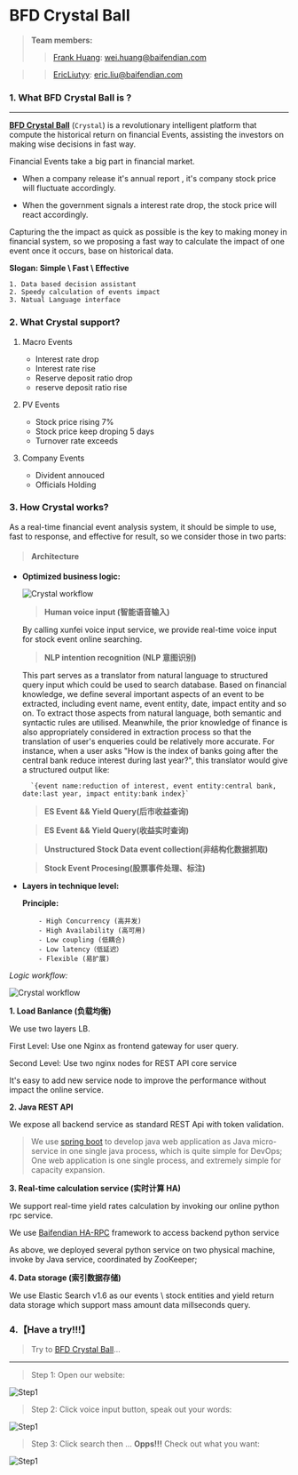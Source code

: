 # BFD Crystal Ball

> **Team members:**
>> [Frank Huang](http://www.github.com/iceageFrank): wei.huang@baifendian.com 

>> [EricLiutyy](http://www.github.com/EricLiutyy): eric.liu@baifendian.com





### 1. What BFD Crystal Ball is ?		
---
**[BFD Crystal Ball](http://bfdcrystal.com)** (`Crystal`) is a revolutionary intelligent platform that compute  the historical return on financial Events, assisting the investors on making wise decisions in fast way. 

Financial Events take a big part in financial market. 

- When a company release it's annual report , it's company stock price will fluctuate accordingly. 

- When the government signals a interest rate drop, the stock price will react accordingly.Capturing the the impact as quick as possible is the key to making money in financial system, so we proposing a fast way to calculate the impact of one event once it occurs, base on historical data.



**Slogan:  Simple \ Fast \ Effective**

	1. Data based decision assistant 
	2. Speedy calculation of events impact
	3. Natual Language interface

		 
### 2. What Crystal support?
1. Macro Events
	
	*  Interest rate drop
	*  Interest rate rise
	*  Reserve deposit ratio drop
	*  reserve deposit ratio rise

2. PV Events
	*	Stock price rising 7%
	*	Stock price keep droping 5 days
	*  Turnover rate exceeds     
3.	Company Events
	*	Divident annouced
	* 	Officials Holding

    
### 3. How Crystal works?

As a real-time financial event analysis system, it should be simple to use, fast to response, and effective for result, so we consider those in two parts:
	
> #### Architecture
	
* **Optimized business logic:**
		 
	![Crystal workflow](1_Document/images/Crystal-LogicDiagram.jpg)
	
	> **Human voice input (智能语音输入)**
	
	By calling xunfei voice input service, we provide real-time voice input for stock event online searching.
	
	> **NLP intention recognition (NLP 意图识别)**
		
	This part serves as a translator from natural language to structured query input which could be used to search database. Based on financial knowledge, we define several important aspects of an event to be extracted, including event name, event entity, date, impact entity and so on. To extract those aspects from natural language, both semantic and syntactic rules are utilised. Meanwhile, the prior knowledge of finance is also appropriately considered in extraction process so that the translation of user's enqueries could be relatively more accurate.
	For instance, when a user asks "How is the index of banks going after the central bank reduce interest during last year?", this translator would give a structured output like:

		`{event name:reduction of interest, event entity:central bank, date:last year, impact entity:bank index}`
		
	> **ES Event && Yield Query(后市收益查询)**
	
	> **ES Event && Yield Query(收益实时查询)**
	
	> **Unstructured Stock Data event collection(非结构化数据抓取)**

	> **Stock Event Procesing(股票事件处理、标注)**



*	**Layers in technique level:**
	
	**Principle:**
	
			- High Concurrency (高并发)
			- High Availability (高可用)
			- Low coupling (低耦合)
			- Low latency（低延迟）
			- Flexible (易扩展)

   _Logic workflow:_
   
  ![Crystal workflow](1_Document/images/Crystal-PhysicalDiagram.jpg)

**1. Load Banlance (负载均衡)**

We use two layers LB.
	
First Level:  Use one Nginx as frontend gateway for user query.

Second Level: Use two nginx nodes for REST API core service

It's easy to add new service node to improve the performance without impact the online service.
	
		
**2. Java REST API**
	
We expose all backend service as standard REST Api with token validation.
	
> We use [spring boot](http://projects.spring.io/spring-boot/#) to develop java web application as Java micro-service in one single java process, which is quite simple for DevOps;
	One web application is one single process, and extremely simple for capacity expansion.
	
	
**3. Real-time calculation service (实时计算 HA)**
	
We support real-time yield rates calculation by invoking our online python rpc service.
	
We use [Baifendian HA-RPC](https://github.com/baifendian/harpc) framework to access backend python service
	
As above, we deployed several python service on two physical machine, invoke by Java service, coordinated by ZooKeeper;
	
	
**4. Data storage (索引数据存储)**
	
We use Elastic Search v1.6 as our events \ stock entities  and yield return data storage which support mass amount data millseconds query.



### 4.【Have a try!!!】

> Try to [BFD Crystal Ball](http://bfdcrystal.com)...

---
> Step 1: Open our website:

![Step1](1_Document/images/d1.png)


> Step 2: Click voice input button, speak out your words:

![Step1](1_Document/images/d3.png)

> Step 3: Click search then ... **Opps!!!**  Check out what you want:

![Step1](1_Document/images/d4.png)